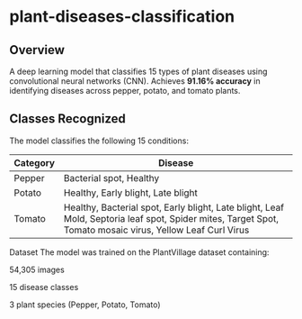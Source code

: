 # plant-diseases-classification

## Overview
A deep learning model that classifies 15 types of plant diseases using convolutional neural networks (CNN). Achieves **91.16% accuracy** in identifying diseases across pepper, potato, and tomato plants.

## Classes Recognized
The model classifies the following 15 conditions:

| Category | Disease |
|----------|---------|
| Pepper | Bacterial spot, Healthy |
| Potato | Healthy, Early blight, Late blight |
| Tomato | Healthy, Bacterial spot, Early blight, Late blight, Leaf Mold, Septoria leaf spot, Spider mites, Target Spot, Tomato mosaic virus, Yellow Leaf Curl Virus |

Dataset
The model was trained on the PlantVillage dataset containing:

54,305 images

15 disease classes

3 plant species (Pepper, Potato, Tomato)
